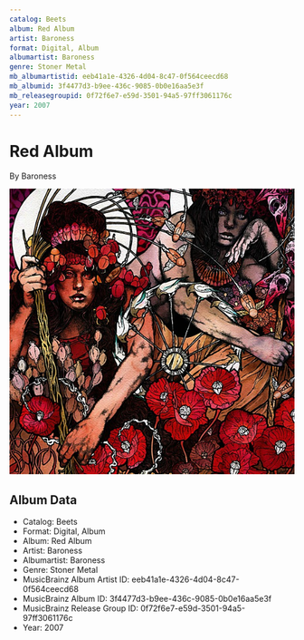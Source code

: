 ```yaml
---
catalog: Beets
album: Red Album
artist: Baroness
format: Digital, Album
albumartist: Baroness
genre: Stoner Metal
mb_albumartistid: eeb41a1e-4326-4d04-8c47-0f564ceecd68
mb_albumid: 3f4477d3-b9ee-436c-9085-0b0e16aa5e3f
mb_releasegroupid: 0f72f6e7-e59d-3501-94a5-97ff3061176c
year: 2007
---
```


# Red Album

By Baroness

![](../../assets/beetscovers/Baroness-Red_Album.jpg)

## Album Data

- Catalog: Beets
- Format: Digital, Album
- Album: Red Album
- Artist: Baroness
- Albumartist: Baroness
- Genre: Stoner Metal
- MusicBrainz Album Artist ID: eeb41a1e-4326-4d04-8c47-0f564ceecd68
- MusicBrainz Album ID: 3f4477d3-b9ee-436c-9085-0b0e16aa5e3f
- MusicBrainz Release Group ID: 0f72f6e7-e59d-3501-94a5-97ff3061176c
- Year: 2007

